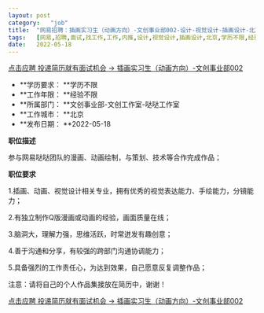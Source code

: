 ```yaml
---
layout:	post
category:	"job"
title:	"网易招聘：插画实习生（动画方向）-文创事业部002-设计-视觉设计-插画设计-北京学历不限经验不限"
tags:	[网易,招聘,面试,找工作,工作,内推,设计,视觉设计,插画设计,北京,学历不限,经验不限]
date:	2022-05-18
---
```


[点击应聘 投递简历就有面试机会 ->  插画实习生（动画方向）-文创事业部002](http://mobile.bole.netease.com/bole/boleDetail?id=36869&employeeId=346f03c3cda5f04c&key=all)



- **学历要求： **学历不限
- **工作年限： **经验不限
- **所属部门： **文创事业部-文创工作室-哒哒工作室
- **工作城市： **北京
- **发布日期： **2022-05-18



**职位描述**

参与网易哒哒团队的漫画、动画绘制，与策划、技术等合作完成作品；



**职位要求**

1.插画、动画、视觉设计相关专业，拥有优秀的视觉表达能力、手绘能力，分镜能力；

2.有独立制作Q版漫画或动画的经验，画面质量在线； 

3.脑洞大，理解力强，思维活跃，时常迸发有趣创意；

4.善于沟通和分享，有较强的跨部门沟通协调能力；

5.具备强烈的工作责任心，为达到效果，自己愿意反复调整作品；

注意：请将自己的个人作品集接放在简历中，谢谢！



[点击应聘 投递简历就有面试机会 ->  插画实习生（动画方向）-文创事业部002](http://mobile.bole.netease.com/bole/boleDetail?id=36869&employeeId=346f03c3cda5f04c&key=all)